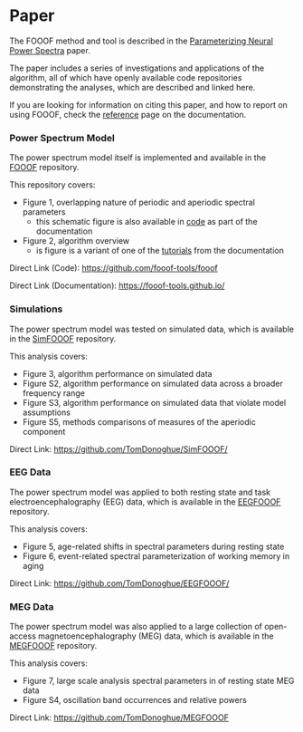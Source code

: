# Paper

The FOOOF method and tool is described in the 
[Parameterizing Neural Power Spectra](https://doi.org/10.1038/s41593-020-00744-x) paper.

The paper includes a series of investigations and applications of the algorithm, all of which have openly available code repositories demonstrating the analyses, which are described and linked here.

If you are looking for information on citing this paper, and how to report on using FOOOF, check the 
[reference](https://fooof-tools.github.io/fooof/reference.html) page on the documentation.

### Power Spectrum Model

The power spectrum model itself is implemented and available in the
[FOOOF](https://github.com/fooof-tools/fooof) repository.

This repository covers:
- Figure 1, overlapping nature of periodic and aperiodic spectral parameters
  - this schematic figure is also available in [code](https://fooof-tools.github.io/fooof/auto_motivations/measurements/plot_PeriodicAperiodicFeatures.html#sphx-glr-auto-motivations-measurements-plot-periodicaperiodicfeatures-py) as part of the documentation
- Figure 2, algorithm overview
  - is figure is a variant of one of the [tutorials](https://fooof-tools.github.io/fooof/auto_tutorials/plot_03-FOOOFAlgorithm.html#sphx-glr-auto-tutorials-plot-03-fooofalgorithm-py) from the documentation

Direct Link (Code): https://github.com/fooof-tools/fooof

Direct Link (Documentation): https://fooof-tools.github.io/

### Simulations

The power spectrum model was tested on simulated data, which is available in the 
[SimFOOOF](https://github.com/TomDonoghue/SimFOOOF/) repository.

This analysis covers:
- Figure 3, algorithm performance on simulated data
- Figure S2, algorithm performance on simulated data across a broader frequency range
- Figure S3, algorithm performance on simulated data that violate model assumptions
- Figure S5, methods comparisons of measures of the aperiodic component

Direct Link: https://github.com/TomDonoghue/SimFOOOF/

### EEG Data

The power spectrum model was applied to both resting state and task electroencephalography (EEG) data, 
which is available in the [EEGFOOOF](https://github.com/TomDonoghue/EEGFOOOF/) repository.

This analysis covers:
- Figure 5, age-related shifts in spectral parameters during resting state
- Figure 6, event-related spectral parameterization of working memory in aging

Direct Link: https://github.com/TomDonoghue/EEGFOOOF/

### MEG Data

The power spectrum model was also applied to a large collection of open-access magnetoencephalography (MEG) data, which is available in the [MEGFOOOF](https://github.com/TomDonoghue/MEGFOOOF) repository.

This analysis covers:
- Figure 7, large scale analysis spectral parameters in of resting state MEG data
- Figure S4, oscillation band occurrences and relative powers

Direct Link: https://github.com/TomDonoghue/MEGFOOOF
